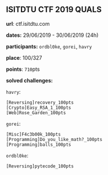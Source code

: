 ## ISITDTU CTF 2019 QUALS
__url__: ctf.isitdtu.com

__dates:__ 29/06/2019 - 30/06/2019 (24h)

__participants:__ `ordbl0ke`, `gorei`, `havry`

__place__: 100/327

__points__: `710`pts

__solved challenges:__ 

`havry`:
```
[Reversing]recovery_100pts
[Crypto]Easy_RSA_1_100pts
[Web]Rose_Garden_100pts
```

`gorei`:
```
[Misc]F4c3b00k_100pts
[Programming]Do_you_like_math?_100pts
[Programming]balls_100pts
```
`ordbl0ke`:
```
[Reversing]pytecode_100pts
```

